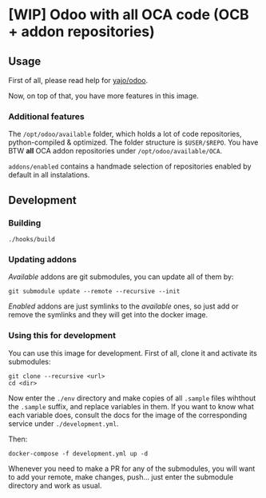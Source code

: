 # [WIP] Odoo with all OCA code (OCB + addon repositories)

## Usage

First of all, please read help for
[yajo/odoo](https://hub.docker.com/r/yajo/odoo/).

Now, on top of that, you have more features in this image.

### Additional features

The `/opt/odoo/available` folder, which holds a lot of code repositories,
python-compiled & optimized. The folder structure is `$USER/$REPO`. You have
BTW **all** OCA addon repositories under `/opt/odoo/available/OCA`.

`addons/enabled` contains a handmade selection of repositories enabled
by default in all instalations.

## Development

### Building

    ./hooks/build

### Updating addons

*Available* addons are git submodules, you can update all of them by:

    git submodule update --remote --recursive --init

*Enabled* addons are just symlinks to the *available* ones, so just add or
remove the symlinks and they will get into the docker image.

### Using this for development

You can use this image for development. First of all, clone it and activate its
submodules:

    git clone --recursive <url>
    cd <dir>

Now enter the `./env` directory and make copies of all `.sample` files wihthout
the `.sample` suffix, and replace variables in them. If you want to know what
each variable does, consult the docs for the image of the corresponding service
under `./development.yml`.

Then:

    docker-compose -f development.yml up -d

Whenever you need to make a PR for any of the submodules, you will want to add
your remote, make changes, push... just enter the submodule directory and work
as usual.

[Tecnativa]: https://www.tecnativa.com
